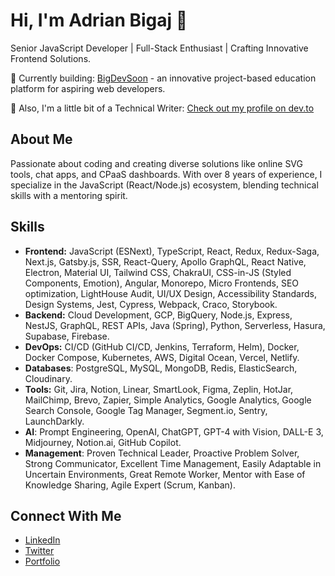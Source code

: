 # Hi, I'm Adrian Bigaj 👋
Senior JavaScript Developer | Full-Stack Enthusiast | Crafting Innovative Frontend Solutions.

🔭 Currently building: [BigDevSoon](https://bigdevsoon.me) - an innovative project-based education platform for aspiring web developers.

📝 Also, I'm a little bit of a Technical Writer: [Check out my profile on dev.to](https://dev.to/bigsondev)

## About Me
Passionate about coding and creating diverse solutions like online SVG tools, chat apps, and CPaaS dashboards. With over 8 years of experience, I specialize in the JavaScript (React/Node.js) ecosystem, blending technical skills with a mentoring spirit.

## Skills
- **Frontend:** JavaScript (ESNext), TypeScript, React, Redux, Redux-Saga, Next.js, Gatsby.js, SSR, React-Query, Apollo GraphQL, React Native, Electron, Material UI, Tailwind CSS, ChakraUI, CSS-in-JS (Styled Components, Emotion), Angular, Monorepo, Micro Frontends, SEO optimization, LightHouse Audit, UI/UX Design, Accessibility Standards, Design Systems, Jest, Cypress, Webpack, Craco, Storybook.
- **Backend:** Cloud Development, GCP, BigQuery, Node.js, Express, NestJS, GraphQL, REST APIs, Java (Spring), Python, Serverless, Hasura, Supabase, Firebase.
- **DevOps:** CI/CD (GitHub CI/CD, Jenkins, Terraform, Helm), Docker, Docker Compose, Kubernetes, AWS, Digital Ocean, Vercel, Netlify.
- **Databases**: PostgreSQL, MySQL, MongoDB, Redis, ElasticSearch, Cloudinary.
- **Tools:** Git, Jira, Notion, Linear, SmartLook, Figma, Zeplin, HotJar, MailChimp, Brevo, Zapier, Simple Analytics, Google Analytics, Google Search Console, Google Tag Manager, Segment.io, Sentry, LaunchDarkly.
- **AI**: Prompt Engineering, OpenAI, ChatGPT, GPT-4 with Vision, DALL-E 3, Midjourney, Notion.ai, GitHub Copilot.
- **Management**: Proven Technical Leader, Proactive Problem Solver, Strong Communicator, Excellent Time Management, Easily Adaptable in Uncertain Environments, Great Remote Worker, Mentor with Ease of Knowledge Sharing, Agile Expert (Scrum, Kanban).

## Connect With Me
- [LinkedIn](https://www.linkedin.com/in/adrian-bigaj-282277130/)
- [Twitter](https://twitter.com/BigsonDev)
- [Portfolio](https://bigsondev.com/)

